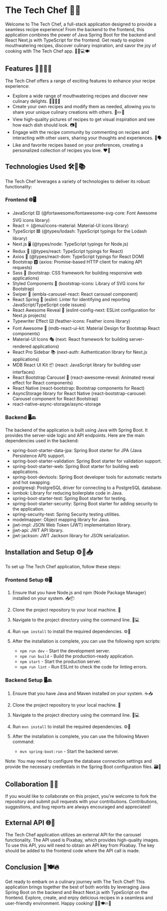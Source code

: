 # The Tech Chef 🍳✨

Welcome to The Tech Chef, a full-stack application designed to provide a seamless recipe experience! From the backend to the frontend, this application combines the power of Java Spring Boot for the backend and React Next.js with TypeScript for the frontend. Get ready to explore mouthwatering recipes, discover culinary inspiration, and savor the joy of cooking with The Tech Chef app. 🚀🌿💻🍽️

## Features 🌟🍕🥗🍰

The Tech Chef offers a range of exciting features to enhance your recipe experience:

- Explore a wide range of mouthwatering recipes and discover new culinary delights. 🍔🍣🥩🍲
- Create your own recipes and modify them as needed, allowing you to share your unique culinary creations with others. 📝✏️📸
- View high-quality pictures of recipes to get visual inspiration and see how each dish should look. 📷👀
- Engage with the recipe community by commenting on recipes and interacting with other users, sharing your thoughts and experiences. 💬🗣️
- Like and favorite recipes based on your preferences, creating a personalized collection of recipes you love. ❤️📌

## Technologies Used 🛠️🔧📚

The Tech Chef leverages a variety of technologies to deliver its robust functionality:

### Frontend 🌐🖥️

- JavaScript 🟨 (@fortawesome/fontawesome-svg-core: Font Awesome SVG icons library)
- React ⚛️ (@mui/icons-material: Material-UI icons library)
- TypeScript 🟦 (@types/lodash: TypeScript typings for the Lodash library)
- Next.js 🖥️ (@types/node: TypeScript typings for Node.js)
- Redux 🔄 (@types/react: TypeScript typings for React)
- Axios 📡 (@types/react-dom: TypeScript typings for React DOM)
- Bootstrap 🅱️ (axios: Promise-based HTTP client for making API requests)
- Sass 💃 (bootstrap: CSS framework for building responsive web applications)
- Styled Components 💅 (bootstrap-icons: Library of SVG icons for Bootstrap)
- Swiper 🌊 (embla-carousel-react: React carousel component)
- React Spring 🌱 (eslint: Linter for identifying and reporting JavaScript/TypeScript code issues)
- React Awesome Reveal 🎉 (eslint-config-next: ESLint configuration for Next.js projects)
- Typewriter Effect ⌨️ (feather-icons: Feather icons library)
- Font Awesome 🎨 (mdb-react-ui-kit: Material Design for Bootstrap React components)
- Material-UI Icons 🎭 (next: React framework for building server-rendered applications)
- React Pro Sidebar 📚 (next-auth: Authentication library for Next.js applications)
- MDB React UI Kit 📦 (react: JavaScript library for building user interfaces)
- React Bootstrap Carousel 🎠 (react-awesome-reveal: Animated reveal effect for React components)
- React Native (react-bootstrap: Bootstrap components for React)
- AsyncStorage library for React Native (react-bootstrap-carousel: Carousel component for React Bootstrap)
- react-native-async-storage/async-storage

### Backend 🖥️🔙

The backend of the application is built using Java with Spring Boot. It provides the server-side logic and API endpoints. Here are the main dependencies used in the backend:

- spring-boot-starter-data-jpa: Spring Boot starter for JPA (Java Persistence API) support.
- spring-boot-starter-validation: Spring Boot starter for validation support.
- spring-boot-starter-web: Spring Boot starter for building web applications.
- spring-boot-devtools: Spring Boot developer tools for automatic restarts and hot swapping.
- postgresql: PostgreSQL driver for connecting to a PostgreSQL database.
- lombok: Library for reducing boilerplate code in Java.
- spring-boot-starter-test: Spring Boot starter for testing.
- spring-boot-starter-security: Spring Boot starter for adding security to the application.
- spring-security-test: Spring Security testing utilities.
- modelmapper: Object mapping library for Java.
- jjwt-impl: JSON Web Token (JWT) implementation library.
- jjwt-api: JWT API library.
- jjwt-jackson: JWT Jackson library for JSON serialization.

## Installation and Setup ⚙️🔧📥

To set up The Tech Chef application, follow these steps:

### Frontend Setup 🌐🖥️

1. Ensure that you have Node.js and npm (Node Package Manager) installed on your system. 📥📦
2. Clone the project repository to your local machine. 🔄
3. Navigate to the project directory using the command line. 📂💻
4. Run `npm install` to install the required dependencies. ⚙️🔧
5. After the installation is complete, you can use the following npm scripts:

   - `npm run dev` - Start the development server.
   - `npm run build` - Build the production-ready application.
   - `npm start` - Start the production server.
   - `npm run lint` - Run ESLint to check the code for linting errors.

### Backend Setup 🖥️🔙

1. Ensure that you have Java and Maven installed on your system. ☕📥
2. Clone the project repository to your local machine. 🔄
3. Navigate to the project directory using the command line. 📂💻
4. Run `mvn install` to install the required dependencies. ⚙️🔧
5. After the installation is complete, you can use the following Maven command:

   - `mvn spring-boot:run` - Start the backend server.

Note: You may need to configure the database connection settings and provide the necessary credentials in the Spring Boot configuration files. 🗃️🔑

## Collaboration 👥🤝

If you would like to collaborate on this project, you're welcome to fork the repository and submit pull requests with your contributions. Contributions, suggestions, and bug reports are always encouraged and appreciated!

## External API 🌐🔌

The Tech Chef application utilizes an external API for the carousel functionality. The API used is Pixabay, which provides high-quality images. To use this API, you will need to obtain an API key from Pixabay. The key should be added to the frontend code where the API call is made.

## Conclusion 🎉🍽️🔥

Get ready to embark on a culinary journey with The Tech Chef! This application brings together the best of both worlds by leveraging Java Spring Boot on the backend and React Next.js with TypeScript on the frontend. Explore, create, and enjoy delicious recipes in a seamless and user-friendly environment. Happy cooking! 🍳🌟🍽️🔥🚀
